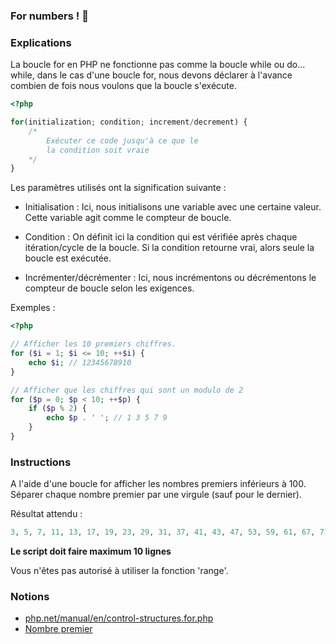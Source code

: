 ### For numbers ! 🦾

### Explications

La boucle for en PHP ne fonctionne pas comme la boucle while ou do... while, dans le cas d'une boucle for, nous devons déclarer à l'avance combien de fois nous voulons que la boucle s'exécute.

```php
<?php

for(initialization; condition; increment/decrement) {
    /* 
        Exécuter ce code jusqu'à ce que le
        la condition soit vraie
    */
}
```
Les paramètres utilisés ont la signification suivante :

- Initialisation : Ici, nous initialisons une variable avec une certaine valeur. Cette variable agit comme le compteur de boucle.


- Condition : On définit ici la condition qui est vérifiée après chaque itération/cycle de la boucle. Si la condition retourne vrai, alors seule la boucle est exécutée.


- Incrémenter/décrémenter : Ici, nous incrémentons ou décrémentons le compteur de boucle selon les exigences.

Exemples : 
```php
<?php

// Afficher les 10 premiers chiffres.
for ($i = 1; $i <= 10; ++$i) {
    echo $i; // 12345678910
}

// Afficher que les chiffres qui sont un modulo de 2
for ($p = 0; $p < 10; ++$p) {
    if ($p % 2) {
        echo $p . ' '; // 1 3 5 7 9
    }
}
```

### Instructions

A l'aide d'une boucle for afficher les nombres premiers inférieurs à 100.
Séparer chaque nombre premier par une virgule (sauf pour le dernier).

Résultat attendu :
```php
3, 5, 7, 11, 13, 17, 19, 23, 29, 31, 37, 41, 43, 47, 53, 59, 61, 67, 71, 73, 79, 83, 89, 97
```

**Le script doit faire maximum 10 lignes**

Vous n'êtes pas autorisé à utiliser la fonction 'range'.

### Notions

- <a href="https://www.php.net/manual/en/control-structures.for.php" target="_blank">php.net/manual/en/control-structures.for.php</a>
- <a href="https://fr.wikipedia.org/wiki/Nombre_premier" target="_blank">Nombre premier</a>